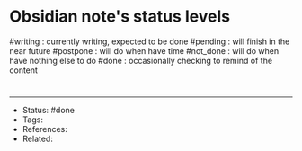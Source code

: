 # Obsidian note's status levels
#writing : currently writing, expected to be done 
#pending : will finish in the near future
#postpone : will do when have time
#not_done : will do when have nothing else to do
#done : occasionally checking to remind of the content

#
---
- Status: #done
- Tags:
- References:
- Related:
